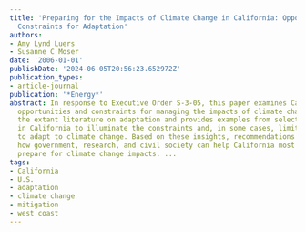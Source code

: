 ```yaml
---
title: 'Preparing for the Impacts of Climate Change in California: Opportunites and
  Constraints for Adaptation'
authors:
- Amy Lynd Luers
- Susanne C Moser
date: '2006-01-01'
publishDate: '2024-06-05T20:56:23.652972Z'
publication_types:
- article-journal
publication: '*Energy*'
abstract: In response to Executive Order S-3-05, this paper examines California’s
  opportunities and constraints for managing the impacts of climate change. It reviews
  the extant literature on adaptation and provides examples from selected sectors
  in California to illuminate the constraints and, in some cases, limits to the ability
  to adapt to climate change. Based on these insights, recommendations are made for
  how government, research, and civil society can help California most effectively
  prepare for climate change impacts. ...
tags:
- California
- U.S.
- adaptation
- climate change
- mitigation
- west coast
---
```

